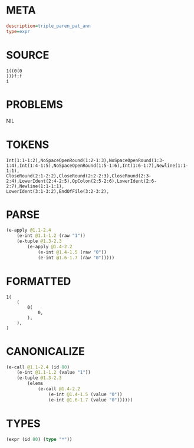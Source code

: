 # META
~~~ini
description=triple_paren_pat_ann
type=expr
~~~
# SOURCE
~~~roc
1((0(0
)))f:f
i
~~~
# PROBLEMS
NIL
# TOKENS
~~~zig
Int(1:1-1:2),NoSpaceOpenRound(1:2-1:3),NoSpaceOpenRound(1:3-1:4),Int(1:4-1:5),NoSpaceOpenRound(1:5-1:6),Int(1:6-1:7),Newline(1:1-1:1),
CloseRound(2:1-2:2),CloseRound(2:2-2:3),CloseRound(2:3-2:4),LowerIdent(2:4-2:5),OpColon(2:5-2:6),LowerIdent(2:6-2:7),Newline(1:1-1:1),
LowerIdent(3:1-3:2),EndOfFile(3:2-3:2),
~~~
# PARSE
~~~clojure
(e-apply @1.1-2.4
	(e-int @1.1-1.2 (raw "1"))
	(e-tuple @1.3-2.3
		(e-apply @1.4-2.2
			(e-int @1.4-1.5 (raw "0"))
			(e-int @1.6-1.7 (raw "0")))))
~~~
# FORMATTED
~~~roc
1(
	(
		0(
			0,
		),
	),
)
~~~
# CANONICALIZE
~~~clojure
(e-call @1.1-2.4 (id 80)
	(e-int @1.1-1.2 (value "1"))
	(e-tuple @1.3-2.3
		(elems
			(e-call @1.4-2.2
				(e-int @1.4-1.5 (value "0"))
				(e-int @1.6-1.7 (value "0"))))))
~~~
# TYPES
~~~clojure
(expr (id 80) (type "*"))
~~~
